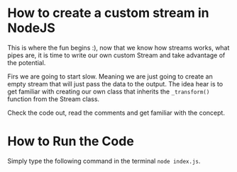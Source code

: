 # How to create a custom stream in NodeJS

This is where the fun begins :), now that we know how streams works, what pipes are, it is time to write our own custom Stream and take advantage of the potential.

Firs we are going to start slow. Meaning we are just going to create an empty stream that will just pass the data to the output. The idea hear is to get familiar with creating our own class that inherits the `_transform()` function from the Stream class.

Check the code out, read the comments and get familiar with the concept.

# How to Run the Code

Simply type the following command in the terminal `node index.js`.